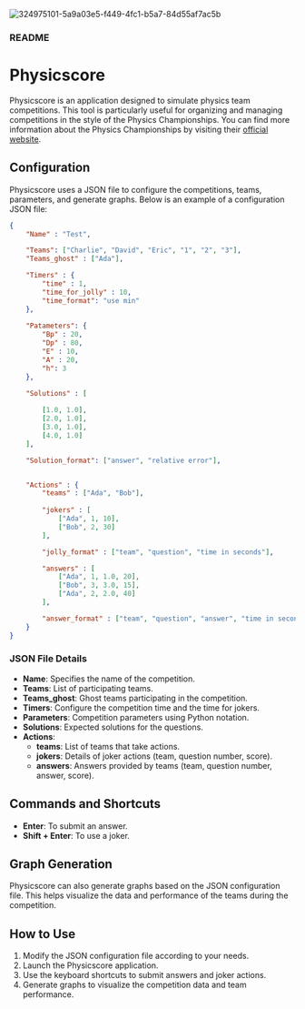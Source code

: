 ![324975101-5a9a03e5-f449-4fc1-b5a7-84d55af7ac5b](https://github.com/user-attachments/assets/e32c0c67-e8c9-4b9a-b0bd-f895b399e7a9)

### README

# Physicscore

Physicscore is an application designed to simulate physics team competitions. This tool is particularly useful for organizing and managing competitions in the style of the Physics Championships. You can find more information about the Physics Championships by visiting their [official website](https://olifis.org/).

## Configuration

Physicscore uses a JSON file to configure the competitions, teams, parameters, and generate graphs. Below is an example of a configuration JSON file:

```json
{
	"Name" : "Test",

	"Teams": ["Charlie", "David", "Eric", "1", "2", "3"],
	"Teams_ghost" : ["Ada"],

	"Timers" : {
		"time" : 1,
		"time_for_jolly" : 10,
		"time_format": "use min"
	},
	
	"Patameters": {
		"Bp" : 20,
		"Dp" : 80,
		"E" : 10,
		"A" : 20,
		"h": 3
	},

	"Solutions" : [
	
		[1.0, 1.0],
		[2.0, 1.0],
		[3.0, 1.0],
		[4.0, 1.0]
	],

	"Solution_format": ["answer", "relative error"],


	"Actions" : {
		"teams" : ["Ada", "Bob"],
		
		"jokers" : [
			["Ada", 1, 10],
			["Bob", 2, 30]
		],

		"jolly_format" : ["team", "question", "time in seconds"],

		"answers" : [
			["Ada", 1, 1.0, 20],
			["Bob", 3, 3.0, 15],
			["Ada", 2, 2.0, 40]
		],

		"answer_format" : ["team", "question", "answer", "time in seconds"]
	}
}
```

### JSON File Details

- **Name**: Specifies the name of the competition.
- **Teams**: List of participating teams.
- **Teams_ghost**: Ghost teams participating in the competition.
- **Timers**: Configure the competition time and the time for jokers.
- **Parameters**: Competition parameters using Python notation.
- **Solutions**: Expected solutions for the questions.
- **Actions**:
  - **teams**: List of teams that take actions.
  - **jokers**: Details of joker actions (team, question number, score).
  - **answers**: Answers provided by teams (team, question number, answer, score).

## Commands and Shortcuts

- **Enter**: To submit an answer.
- **Shift + Enter**: To use a joker.

## Graph Generation

Physicscore can also generate graphs based on the JSON configuration file. This helps visualize the data and performance of the teams during the competition.

## How to Use

1. Modify the JSON configuration file according to your needs.
2. Launch the Physicscore application.
3. Use the keyboard shortcuts to submit answers and joker actions.
4. Generate graphs to visualize the competition data and team performance.
